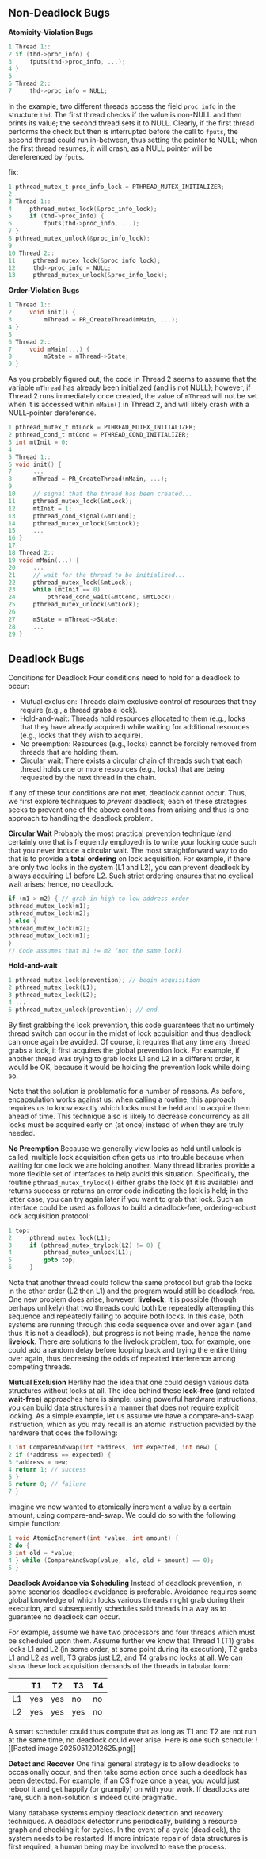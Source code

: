 ## **Non-Deadlock Bugs**
**Atomicity-Violation Bugs**
```C
1 Thread 1::
2 if (thd->proc_info) {
3     fputs(thd->proc_info, ...);
4 }
5
6 Thread 2::
7     thd->proc_info = NULL;
```
In the example, two different threads access the field `proc_info` in the structure `thd`. The first thread checks if the value is non-NULL and then prints its value; the second thread sets it to NULL. Clearly, if the first thread performs the check but then is interrupted before the call to `fputs`, the second thread could run in-between, thus setting the pointer to NULL; when the first thread resumes, it will crash, as a NULL pointer will be dereferenced by `fputs`.

fix:
```C
1 pthread_mutex_t proc_info_lock = PTHREAD_MUTEX_INITIALIZER;
2
3 Thread 1::
4     pthread_mutex_lock(&proc_info_lock);
5     if (thd->proc_info) {
6         fputs(thd->proc_info, ...);
7 }
8 pthread_mutex_unlock(&proc_info_lock);
9
10 Thread 2::
11     pthread_mutex_lock(&proc_info_lock);
12     thd->proc_info = NULL;
13     pthread_mutex_unlock(&proc_info_lock);
```

**Order-Violation Bugs**
```C
1 Thread 1::
2     void init() {
3         mThread = PR_CreateThread(mMain, ...);
4 }
5
6 Thread 2::
7     void mMain(...) {
8         mState = mThread->State;
9 }
```
As you probably figured out, the code in Thread 2 seems to assume that the variable `mThread` has already been initialized (and is not NULL); however, if Thread 2 runs immediately once created, the value of `mThread` will not be set when it is accessed within `mMain()` in Thread 2, and will likely crash with a NULL-pointer dereference.

```C
1 pthread_mutex_t mtLock = PTHREAD_MUTEX_INITIALIZER;
2 pthread_cond_t mtCond = PTHREAD_COND_INITIALIZER;
3 int mtInit = 0;
4
5 Thread 1::
6 void init() {
7      ...
8      mThread = PR_CreateThread(mMain, ...);
9
10     // signal that the thread has been created...
11     pthread_mutex_lock(&mtLock);
12     mtInit = 1;
13     pthread_cond_signal(&mtCond);
14     pthread_mutex_unlock(&mtLock);
15     ...
16 }
17
18 Thread 2::
19 void mMain(...) {
20     ...
21     // wait for the thread to be initialized...
22     pthread_mutex_lock(&mtLock);
23     while (mtInit == 0)
24         pthread_cond_wait(&mtCond, &mtLock);
25     pthread_mutex_unlock(&mtLock);
26
27     mState = mThread->State;
28     ...
29 }
```

## **Deadlock Bugs**
Conditions for Deadlock
Four conditions need to hold for a deadlock to occur:
- Mutual exclusion: Threads claim exclusive control of resources that they require (e.g., a thread grabs a lock).
- Hold-and-wait: Threads hold resources allocated to them (e.g., locks that they have already acquired) while waiting for additional resources (e.g., locks that they wish to acquire).
- No preemption: Resources (e.g., locks) cannot be forcibly removed from threads that are holding them.
- Circular wait: There exists a circular chain of threads such that each thread holds one or more resources (e.g., locks) that are being requested by the next thread in the chain.

If any of these four conditions are not met, deadlock cannot occur. Thus, we first explore techniques to *prevent* deadlock; each of these strategies seeks to prevent one of the above conditions from arising and thus is one approach to handling the deadlock problem.

**Circular Wait**
Probably the most practical prevention technique (and certainly one that is frequently employed) is to write your locking code such that you never induce a circular wait. The most straightforward way to do that is to provide a **total ordering** on lock acquisition. For example, if there are only two locks in the system (L1 and L2), you can prevent deadlock by always acquiring L1 before L2. Such strict ordering ensures that no cyclical wait arises; hence, no deadlock.
```C
if (m1 > m2) { // grab in high-to-low address order
pthread_mutex_lock(m1);
pthread_mutex_lock(m2);
} else {
pthread_mutex_lock(m2);
pthread_mutex_lock(m1);
}
// Code assumes that m1 != m2 (not the same lock)
```

**Hold-and-wait**
```C
1 pthread_mutex_lock(prevention); // begin acquisition
2 pthread_mutex_lock(L1);
3 pthread_mutex_lock(L2);
4 ...
5 pthread_mutex_unlock(prevention); // end
```
By first grabbing the lock prevention, this code guarantees that no untimely thread switch can occur in the midst of lock acquisition and thus deadlock can once again be avoided. Of course, it requires that any time any thread grabs a lock, it first acquires the global prevention lock. For example, if another thread was trying to grab locks L1 and L2 in a different order, it would be OK, because it would be holding the prevention lock while doing so. 

Note that the solution is problematic for a number of reasons. As before, encapsulation works against us: when calling a routine, this approach requires us to know exactly which locks must be held and to acquire them ahead of time. This technique also is likely to decrease concurrency as all locks must be acquired early on (at once) instead of when they are truly needed.

**No Preemption**
Because we generally view locks as held until unlock is called, multiple lock acquisition often gets us into trouble because when waiting for one lock we are holding another. Many thread libraries provide a more flexible set of interfaces to help avoid this situation. Specifically, the routine `pthread_mutex_trylock()` either grabs the lock (if it is available) and returns success or returns an error code indicating the lock is held; in the latter case, you can try again later if you want to grab that lock. Such an interface could be used as follows to build a deadlock-free, ordering-robust lock acquisition protocol:
```C
1 top:
2     pthread_mutex_lock(L1);
3     if (pthread_mutex_trylock(L2) != 0) {
4         pthread_mutex_unlock(L1);
5         goto top;
6     }
```
Note that another thread could follow the same protocol but grab the locks in the other order (L2 then L1) and the program would still be deadlock free. One new problem does arise, however: **livelock**. It is possible (though perhaps unlikely) that two threads could both be repeatedly attempting this sequence and repeatedly failing to acquire both locks. In this case, both systems are running through this code sequence over and over again (and thus it is not a deadlock), but progress is not being made, hence the name **livelock**. There are solutions to the livelock problem, too: for example, one could add a random delay before looping back and trying the entire thing over again, thus decreasing the odds of repeated interference among competing threads.

**Mutual Exclusion**
Herlihy had the idea that one could design various data structures without locks at all. The idea behind these **lock-free** (and related **wait-free**) approaches here is simple: using powerful hardware instructions, you can build data structures in a manner that does not require explicit locking. As a simple example, let us assume we have a compare-and-swap instruction, which as you may recall is an atomic instruction provided by the hardware that does the following:
```C
1 int CompareAndSwap(int *address, int expected, int new) {
2 if (*address == expected) {
3 *address = new;
4 return 1; // success
5 }
6 return 0; // failure
7 }
```
Imagine we now wanted to atomically increment a value by a certain amount, using compare-and-swap. We could do so with the following simple function:
```C
1 void AtomicIncrement(int *value, int amount) {
2 do {
3 int old = *value;
4 } while (CompareAndSwap(value, old, old + amount) == 0);
5 }
```

**Deadlock Avoidance via Scheduling**
Instead of deadlock prevention, in some scenarios deadlock avoidance is preferable. Avoidance requires some global knowledge of which locks various threads might grab during their execution, and subsequently schedules said threads in a way as to guarantee no deadlock can occur. 

For example, assume we have two processors and four threads which must be scheduled upon them. Assume further we know that Thread 1 (T1) grabs locks L1 and L2 (in some order, at some point during its execution), T2 grabs L1 and L2 as well, T3 grabs just L2, and T4 grabs no locks at all. We can show these lock acquisition demands of the threads in tabular form:

|     | T1  | T2  | T3  | T4  |
| --- | --- | --- | --- | --- |
| L1  | yes | yes | no  | no  |
| L2  | yes | yes | yes | no  |

A smart scheduler could thus compute that as long as T1 and T2 are not run at the same time, no deadlock could ever arise. Here is one such schedule:
![[Pasted image 20250512012625.png]]

**Detect and Recover**
One final general strategy is to allow deadlocks to occasionally occur, and then take some action once such a deadlock has been detected. For example, if an OS froze once a year, you would just reboot it and get happily (or grumpily) on with your work. If deadlocks are rare, such a non-solution is indeed quite pragmatic. 

Many database systems employ deadlock detection and recovery techniques. A deadlock detector runs periodically, building a resource graph and checking it for cycles. In the event of a cycle (deadlock), the system needs to be restarted. If more intricate repair of data structures is first required, a human being may be involved to ease the process.